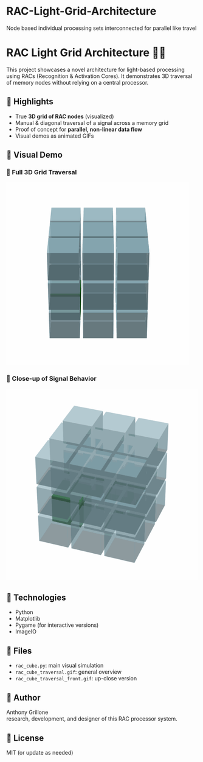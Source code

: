 # RAC-Light-Grid-Architecture
Node based individual processing sets interconnected for parallel like travel
# RAC Light Grid Architecture 🧠💡

This project showcases a novel architecture for light-based processing using RACs (Recognition & Activation Cores). It demonstrates 3D traversal of memory nodes without relying on a central processor.

## 🚀 Highlights

- True **3D grid of RAC nodes** (visualized)
- Manual & diagonal traversal of a signal across a memory grid
- Proof of concept for **parallel, non-linear data flow**
- Visual demos as animated GIFs

## 📸 Visual Demo

### 🔁 Full 3D Grid Traversal
![Rotating RAC Cube](rac_cube_traversal.gif)

### 🎯 Close-up of Signal Behavior
![Front-Focused RAC](rac_cube_traversal_front.gif)

## 🔧 Technologies

- Python
- Matplotlib
- Pygame (for interactive versions)
- ImageIO

## 📂 Files

- `rac_cube.py`: main visual simulation
- `rac_cube_traversal.gif`: general overview
- `rac_cube_traversal_front.gif`: up-close version

## 👤 Author

Anthony Grillone  
 research, development, and designer of this RAC processor system.

## 📄 License

MIT (or update as needed)
